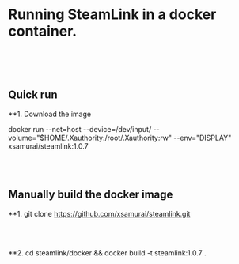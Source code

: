 # Running SteamLink in a docker container.

<br>
<br>
<br>

## Quick run


**1. Download the image

   docker run  --net=host --device=/dev/input/ --volume="$HOME/.Xauthority:/root/.Xauthority:rw" --env="DISPLAY" xsamurai/steamlink:1.0.7

<br> 
<br>


## Manually build the docker image


**1. git clone https://github.com/xsamurai/steamlink.git


<br>
<br>

**2. cd steamlink/docker && docker build -t steamlink:1.0.7 .

